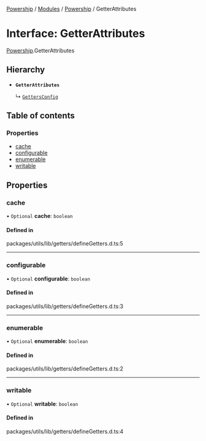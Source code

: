 [Powership](../README.md) / [Modules](../modules.md) / [Powership](../modules/Powership.md) / GetterAttributes

# Interface: GetterAttributes

[Powership](../modules/Powership.md).GetterAttributes

## Hierarchy

- **`GetterAttributes`**

  ↳ [`GettersConfig`](Powership.GettersConfig.md)

## Table of contents

### Properties

- [cache](Powership.GetterAttributes.md#cache)
- [configurable](Powership.GetterAttributes.md#configurable)
- [enumerable](Powership.GetterAttributes.md#enumerable)
- [writable](Powership.GetterAttributes.md#writable)

## Properties

### cache

• `Optional` **cache**: `boolean`

#### Defined in

packages/utils/lib/getters/defineGetters.d.ts:5

___

### configurable

• `Optional` **configurable**: `boolean`

#### Defined in

packages/utils/lib/getters/defineGetters.d.ts:3

___

### enumerable

• `Optional` **enumerable**: `boolean`

#### Defined in

packages/utils/lib/getters/defineGetters.d.ts:2

___

### writable

• `Optional` **writable**: `boolean`

#### Defined in

packages/utils/lib/getters/defineGetters.d.ts:4
